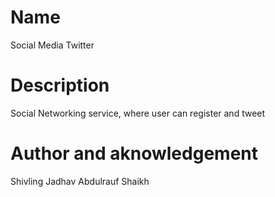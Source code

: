 # Name
Social Media Twitter

# Description
Social Networking service, where user can register and tweet

# Author and aknowledgement
Shivling Jadhav
Abdulrauf Shaikh
